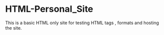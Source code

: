 # HTML-Personal_Site
This is a basic HTML only site for testing HTML tags , formats and hosting the site.
